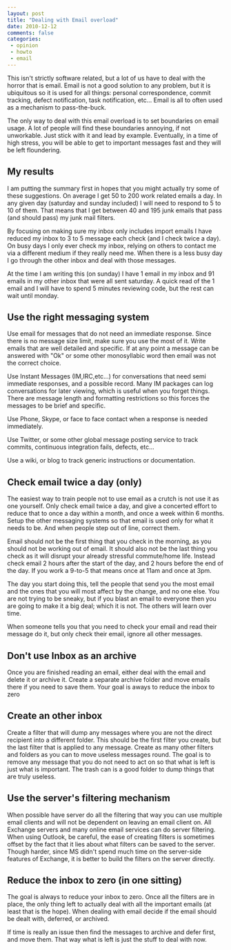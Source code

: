 ```yaml
---
layout: post
title: "Dealing with Email overload"
date: 2010-12-12
comments: false
categories:
 - opinion
 - howto
 - email
---
```


This isn't strictly software related, but a lot of us have to deal with the horror that is email. Email is not a good solution to any problem, but it is ubiquitous so it is used for all things: personal correspondence, commit tracking, defect notification, task notification, etc... Email is all to often used as a mechanism to pass-the-buck.

The only way to deal with this email overload is to set boundaries on email usage. A lot of people will find these boundaries annoying, if not unworkable. Just stick with it and lead by example. Eventually, in a time of high stress, you will be able to get to important messages fast and they will be left floundering.

<!--more-->

## My results
I am putting the summary first in hopes that you might actually try some of these suggestions. On average I get 50 to 200 work related emails a day. In any given day (saturday and sunday included) I will need to respond to 5 to 10 of them. That means that I get between 40 and 195 junk emails that pass (and should pass) my junk mail filters.

By focusing on making sure my inbox only includes import emails I have reduced my inbox to 3 to 5 message each check (and I check twice a day). On busy days I only ever check my inbox, relying on others to contact me via a different medium if they really need me. When there is a less busy day I go through the other inbox and deal with those messages.

At the time I am writing this (on sunday) I have 1 email in my inbox and 91 emails in my other inbox that were all sent saturday. A quick read of the 1 email and I will have to spend 5 minutes reviewing code, but the rest can wait until monday.

## Use the right messaging system
Use email for messages that do not need an immediate response. Since there is no message size limit, make sure you use the most of it. Write emails that are well detailed and specific. If at any point a message can be answered with "Ok" or some other monosyllabic word then email was not the correct choice.

Use Instant Messages (IM,IRC,etc...) for conversations that need semi immediate responses, and a possible record. Many IM packages can log conversations for later viewing, which is useful when you forget things. There are message length and formatting restrictions so this forces the messages to be brief and specific.

Use Phone, Skype, or face to face contact when a response is needed immediately.

Use Twitter, or some other global message posting service to track commits, continuous integration fails, defects, etc...

Use a wiki, or blog to track generic instructions or documentation.

## Check email twice a day (only)
The easiest way to train people not to use email as a crutch is not use it as one yourself. Only check email twice a day, and give a concerted effort to reduce that to once a day within a month, and once a week within 6 months. Setup the other messaging systems so that email is used only for what it needs to be. And when people step out of line, correct them.

Email should not be the first thing that you check in the morning, as you should not be working out of email. It should also not be the last thing you check as it will disrupt your already stressful commute/home life. Instead check email 2 hours after the start of the day, and 2 hours before the end of the day. If you work a 9-to-5 that means once at 11am and once at 3pm.

The day you start doing this, tell the people that send you the most email and the ones that you will most affect by the change, and no one else. You are not trying to be sneaky, but if you blast an email to everyone then you are going to make it a big deal; which it is not. The others will learn over time.

When someone tells you that you need to check your email and read their message do it, but only check their email, ignore all other messages.

## Don't use Inbox as an archive
Once you are finished reading an email, either deal with the email and delete it or archive it. Create a separate archive folder and move emails there if you need to save them. Your goal is aways to reduce the inbox to zero

## Create an other inbox
Create a filter that will dump any messages where you are not the direct recipient into a different folder. This should be the first filter you create, but the last filter that is applied to any message. Create as many other filters and folders as you can to move useless messages round. The goal is to remove any message that you do not need to act on so that what is left is just what is important. The trash can is a good folder to dump things that are truly useless.

## Use the server's filtering mechanism
When possible have server do all the filtering that way you can use multiple email clients and will not be dependent on leaving an email client on. All Exchange servers and many online email services can do server filtering. When using Outlook, be careful, the ease of creating filters is sometimes offset by the fact that it lies about what filters can be saved to the server. Though harder, since MS didn't spend much time on the server-side features of Exchange, it is better to build the filters on the server directly.

## Reduce the inbox to zero (in one sitting)
The goal is always to reduce your inbox to zero. Once all the filters are in place, the only thing left to actually deal with all the important emails (at least that is the hope). When dealing with email decide if the email should be dealt with, deferred, or archived.

If time is really an issue then find the messages to archive and defer first, and move them. That way what is left is just the stuff to deal with now.
